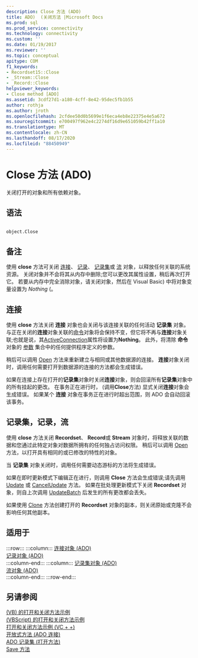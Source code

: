 ```yaml
---
description: Close 方法 (ADO)
title: ADO)  (关闭方法 |Microsoft Docs
ms.prod: sql
ms.prod_service: connectivity
ms.technology: connectivity
ms.custom: ''
ms.date: 01/19/2017
ms.reviewer: ''
ms.topic: conceptual
apitype: COM
f1_keywords:
- Recordset15::Close
- _Stream::Close
- _Record::Close
helpviewer_keywords:
- Close method [ADO]
ms.assetid: 3cdf27d1-a180-4cff-8e42-95dec5fb1b55
author: rothja
ms.author: jroth
ms.openlocfilehash: 2cfdee50d0b5699e1f6eca4eb8e22375e4e5a672
ms.sourcegitcommit: e700497f962e4c2274df16d9e651059b42ff1a10
ms.translationtype: MT
ms.contentlocale: zh-CN
ms.lasthandoff: 08/17/2020
ms.locfileid: "88450949"
---
```

# <a name="close-method-ado"></a>Close 方法 (ADO)
关闭打开的对象和所有依赖对象。  
  
## <a name="syntax"></a>语法  
  
```  
  
object.Close  
```  
  
## <a name="remarks"></a>备注  
 使用 **close** 方法可关闭 [连接](../../../ado/reference/ado-api/connection-object-ado.md)、 [记录](../../../ado/reference/ado-api/record-object-ado.md)、 [记录集](../../../ado/reference/ado-api/recordset-object-ado.md)或 [流](../../../ado/reference/ado-api/stream-object-ado.md) 对象，以释放任何关联的系统资源。 关闭对象并不会将其从内存中删除;您可以更改其属性设置，稍后再次打开它。 若要从内存中完全消除对象，请关闭对象，然后在 Visual Basic) 中将对象变量设置为 *Nothing* (。  
  
## <a name="connection"></a>连接  
 使用 **close** 方法关闭 **连接** 对象也会关闭与该连接关联的任何活动 **记录集** 对象。 与正在关闭的**连接**对象关联的[命令](../../../ado/reference/ado-api/command-object-ado.md)对象将会保持不变，但它将不再与**连接**对象关联;也就是说，其[ActiveConnection](../../../ado/reference/ado-api/activeconnection-property-ado.md)属性将设置为**Nothing**。 此外，将清除 **命令** 对象的 [参数](../../../ado/reference/ado-api/parameters-collection-ado.md) 集合中的任何提供程序定义的参数。  
  
 稍后可以调用 [Open](../../../ado/reference/ado-api/open-method-ado-connection.md) 方法来重新建立与相同或其他数据源的连接。 **连接**对象关闭时，调用任何需要打开到数据源的连接的方法都会生成错误。  
  
 如果在连接上存在打开的**记录集**对象时关闭**连接**对象，则会回滚所有**记录集**对象中的所有挂起的更改。 在事务正在进行时， (调用**Close**方法) 显式关闭**连接**对象会生成错误。 如果某个 **连接** 对象在事务正在进行时超出范围，则 ADO 会自动回滚该事务。  
  
## <a name="recordset-record-stream"></a>记录集，记录，流  
 使用 **close** 方法关闭 **Recordset**、 **Record**或 **Stream** 对象时，将释放关联的数据和您通过此特定对象对数据所拥有的任何独占访问权限。 稍后可以调用 [Open](../../../ado/reference/ado-api/open-method-ado-recordset.md) 方法，以打开具有相同的或已修改的特性的对象。  
  
 当 **记录集** 对象关闭时，调用任何需要动态游标的方法将生成错误。  
  
 如果在即时更新模式下编辑正在进行，则调用 **Close** 方法会生成错误;请先调用 [Update](../../../ado/reference/ado-api/update-method.md) 或 [CancelUpdate](../../../ado/reference/ado-api/cancelupdate-method-ado.md) 方法。 如果在批处理更新模式下关闭 **Recordset** 对象，则自上次调用 [UpdateBatch](../../../ado/reference/ado-api/updatebatch-method.md) 后发生的所有更改都会丢失。  
  
 如果使用 [Clone](../../../ado/reference/ado-api/clone-method-ado.md) 方法创建打开的 **Recordset** 对象的副本，则关闭原始或克隆不会影响任何其他副本。  
  
## <a name="applies-to"></a>适用于  

:::row:::
    :::column:::
        [连接对象 (ADO)](../../../ado/reference/ado-api/connection-object-ado.md)  
        [记录对象 (ADO)](../../../ado/reference/ado-api/record-object-ado.md)  
    :::column-end:::
    :::column:::
        [记录集对象 (ADO)](../../../ado/reference/ado-api/recordset-object-ado.md)  
        [流对象 (ADO)](../../../ado/reference/ado-api/stream-object-ado.md)  
    :::column-end:::
:::row-end:::

## <a name="see-also"></a>另请参阅  
 [ (VB) 的打开和关闭方法示例 ](../../../ado/reference/ado-api/open-and-close-methods-example-vb.md)   
 [ (VBScript) 的打开和关闭方法示例 ](../../../ado/reference/ado-api/open-and-close-methods-example-vbscript.md)   
 [打开和关闭方法示例 (VC + +) ](../../../ado/reference/ado-api/open-and-close-methods-example-vc.md)   
 [开放式方法 (ADO 连接) ](../../../ado/reference/ado-api/open-method-ado-connection.md)   
 [ADO 记录集 (打开方法) ](../../../ado/reference/ado-api/open-method-ado-recordset.md)   
 [Save 方法](../../../ado/reference/ado-api/save-method.md)
